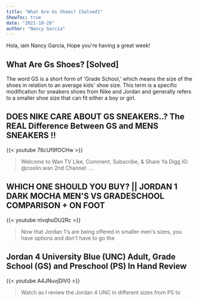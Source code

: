 ```yaml
---
title: "What Are Gs Shoes? [Solved]"
ShowToc: true 
date: "2021-10-28"
author: "Nancy Garcia" 
---
```


Hola, iam Nancy Garcia, Hope you're having a great week!
## What Are Gs Shoes? [Solved]
The word GS is a short form of 'Grade School,' which means the size of the shoes in relation to an average kids' shoe size. This term is a specific modification for sneakers shoes from Nike and Jordan and generally refers to a smaller shoe size that can fit either a boy or girl.

## DOES NIKE CARE ABOUT GS SNEAKERS..? The REAL Difference Between GS and MENS SNEAKERS ‼️
{{< youtube 76cUf9fOCHw >}}
>Welcome to Wan TV Like, Comment, Subscribe, & Share Ya Digg IG: @coolin.wan 2nd Channel: ...

## WHICH ONE SHOULD YOU BUY? || JORDAN 1 DARK MOCHA MEN'S VS GRADESCHOOL COMPARISON + ON FOOT
{{< youtube nIvqhoDU2Rc >}}
>Now that Jordan 1's are being offered in smaller men's sizes, you have options and don't have to go the 

## Jordan 4 University Blue (UNC) Adult, Grade School (GS) and Preschool (PS) In Hand Review
{{< youtube A4JNuvjDlV0 >}}
>Watch as I review the Jordan 4 UNC in different sizes from PS to 

